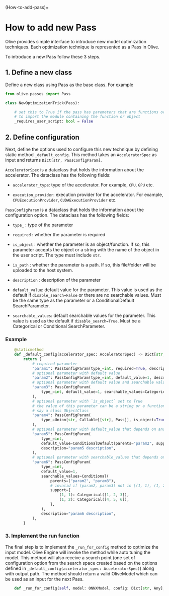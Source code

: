 (How-to-add-pass)=
# How to add new Pass

Olive provides simple interface to introduce new model optimization techniques. Each optimization technique is
represented as a Pass in Olive.

To introduce a new Pass follow these 3 steps.

## 1. Define a new class

Define a new class using Pass as the base class. For example

```python
from olive.passes import Pass

class NewOptimizationTrick(Pass):

    # set this to True if the pass has paremeters that are functions or objects and the user script is required
    # to import the module containing the function or object
    _requires_user_script: bool = False
```

## 2. Define configuration

Next, define the options used to configure this new technique by defining static method `_default_config`. This method
takes an `AcceleratorSpec` as input and returns `Dict[str, PassConfigParam]`.

`AcceleratorSpec` is a dataclass that holds the information about the accelerator. The dataclass has the following fields:

- `accelerator_type`: type of the accelerator. For example, `CPU`, `GPU` etc.

- `execution_provider`: execution provider for the accelerator. For example, `CPUExecutionProvider`, `CUDAExecutionProvider` etc.

`PassConfigParam` is a dataclass that holds the information about the configuration option. The dataclass has the following fields:

- `type_` : type of the parameter

- `required` : whether the parameter is required

- `is_object` : whether the parameter is an object/function. If so, this parameter accepts the object or a string with the
    name of the object in the user script. The type must include `str`.

- `is_path` : whether the parameter is a path. If so, this file/folder will be uploaded to the host system.

- `description` : description of the parameter

- `default_value`: default value for the parameter. This value is used as the default if `disable_search=False` or there are no searchable values.
    Must be the same type as the parameter or a ConditionalDefault SearchParameter.

- `searchable_values`: default searchable values for the parameter. This value is used as the default if `disable_search=True`.
    Must be a Categorical or Conditional SearchParameter.

### Example
```python
    @staticmethod
    def _default_config(accelerator_spec: AcceleratorSpec) -> Dict[str, PassConfigParam]:
        return {
            # required parameter
            "param1": PassConfigParam(type_=int, required=True, description="param1 description"),
            # optional parameter with default value
            "param2": PassConfigParam(type_=int, default_value=1, description="param2 description"),
            # optional parameter with default value and searchable values
            "param3": PassConfigParam(
                type_=int, default_value=1, searchable_values=Categorical([1, 2, 3]), description="param3 description"
            ),
            # optional parameter with `is_object` set to True
            # the value of this parameter can be a string or a function that takes a string and returns the object,
            # say a class ObjectClass
            "param4": PassConfigParam(
                type_=Union[str, Callable[[str], Pass]], is_object=True, description="param4 description"
            ),
            # optional parameter with default_value that depends on another parameter value
            "param5": PassConfigParam(
                type_=int,
                default_value=ConditionalDefault(parents="param2", support={(1,): 2, (2,): 3}, default=4),
                description="param5 description",
            ),
            # optional parameter with searchable_values that depends on other parameter values
            "param6": PassConfigParam(
                type_=int,
                default_value=1,
                searchable_values=Conditional(
                    parents=("param2", "param3"),
                    # invalid if (param2, param3) not in [(1, 1), (1, 2)]
                    support={
                        (1, 1): Categorical([1, 2, 3]),
                        (1, 2): Categorical([4, 5, 6]),
                    },
                ),
                description="param6 description",
            ),
        }

```

### 3. Implement the run function

The final step is to implement the `_run_for_config` method to optimize the input model. Olive Engine will invoke the
method while auto tuning the model. This method will also receive a search point (one set of configuration option from
the search space created based on the options defined in `_default_config(accelerator_spec: AcceleratorSpec)`) along
with output path. The method should return a valid OliveModel which can be used as an input for the next Pass.

```python
    def _run_for_config(self, model: ONNXModel, config: Dict[str, Any], output_model_path: str) -> ONNXModel:
```
